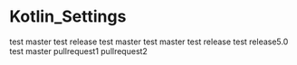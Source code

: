 # Kotlin_Settings
test master
test release
test master
test master
test release
test release5.0
test master
pullrequest1
pullrequest2
